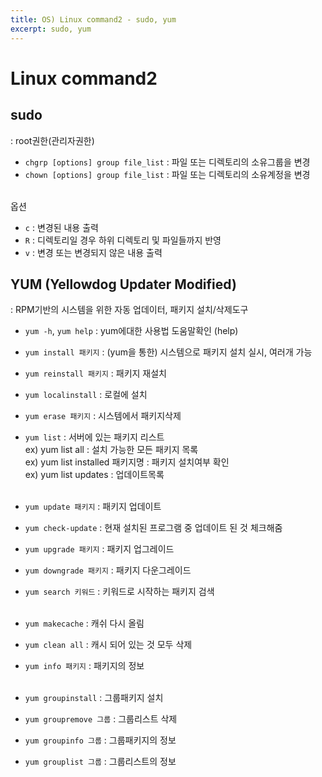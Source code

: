 ```yaml
---
title: OS) Linux command2 - sudo, yum
excerpt: sudo, yum
---
```

# Linux command2
## sudo  
: root권한(관리자권한)  
- `chgrp [options] group file_list` : 파일 또는 디렉토리의 소유그룹을 변경  
- `chown [options] group file_list` : 파일 또는 디렉토리의 소유계정을 변경 <br/><br/>

옵션 
- `c` : 변경된 내용 출력
- `R` : 디렉토리일 경우 하위 디렉토리 및 파일들까지 반영
- `v` : 변경 또는 변경되지 않은 내용 출력

## YUM (Yellowdog Updater Modified) 
: RPM기반의 시스템을 위한 자동 업데이터, 패키지 설치/삭제도구  
- `yum -h`, `yum help` : yum에대한 사용법 도움말확인 (help)
- `yum install 패키지` : (yum을 통한) 시스템으로 패키지 설치 실시, 여러개 가능
- `yum reinstall 패키지` : 패키지 재설치
- `yum localinstall` : 로컬에 설치
- `yum erase 패키지` : 시스템에서 패키지삭제
- `yum list` : 서버에 있는 패키지 리스트  
	ex) yum list all : 설치 가능한 모든 패키지 목록  
	ex) yum list installed 패키지명 : 패키지 설치여부 확인  
	ex) yum list updates : 업데이트목록 <br/><br/>

- `yum update 패키지` : 패키지 업데이트
- `yum check-update` : 현재 설치된 프로그램 중 업데이트 된 것 체크해줌
- `yum upgrade 패키지` : 패키지 업그레이드
- `yum downgrade 패키지` : 패키지 다운그레이드
- `yum search 키워드` : 키워드로 시작하는 패키지 검색 <br/><br/>

- `yum makecache` : 캐쉬 다시 올림
- `yum clean all` : 캐시 되어 있는 것 모두 삭제
- `yum info 패키지` : 패키지의 정보 <br/><br/>

- `yum groupinstall` : 그룹패키지 설치
- `yum groupremove 그룹` : 그룹리스트 삭제
- `yum groupinfo 그룹` : 그룹패키지의 정보
- `yum grouplist 그룹` : 그룹리스트의 정보 <br/>
